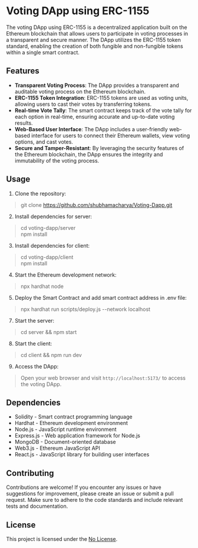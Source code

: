 # Voting DApp using ERC-1155

The voting DApp using ERC-1155 is a decentralized application built on the Ethereum blockchain that allows users to participate in voting processes in a transparent and secure manner. The DApp utilizes the ERC-1155 token standard, enabling the creation of both fungible and non-fungible tokens within a single smart contract.

## Features

- **Transparent Voting Process**: The DApp provides a transparent and auditable voting process on the Ethereum blockchain.
- **ERC-1155 Token Integration**: ERC-1155 tokens are used as voting units, allowing users to cast their votes by transferring tokens.
- **Real-time Vote Tally**: The smart contract keeps track of the vote tally for each option in real-time, ensuring accurate and up-to-date voting results.
- **Web-Based User Interface**: The DApp includes a user-friendly web-based interface for users to connect their Ethereum wallets, view voting options, and cast votes.
- **Secure and Tamper-Resistant**: By leveraging the security features of the Ethereum blockchain, the DApp ensures the integrity and immutability of the voting process.

## Usage

1. Clone the repository:

> git clone https://github.com/shubhamacharya/Voting-Dapp.git

2. Install dependencies for server:

> cd voting-dapp/server\
npm install

3. Install dependencies for client:

> cd voting-dapp/client\
npm install

4. Start the Ethereum development network:

> npx hardhat node

5. Deploy the Smart Contract and add smart contract address in .env file:

> npx hardhat run scripts/deploy.js --network localhost

7. Start the server:

> cd server && npm start

8. Start the client:

> cd client && npm run dev

9. Access the DApp:

> Open your web browser and visit `http://localhost:5173/` to access the voting DApp.

## Dependencies

- Solidity - Smart contract programming language
- Hardhat - Ethereum development environment
- Node.js - JavaScript runtime environment
- Express.js - Web application framework for Node.js
- MongoDB - Document-oriented database
- Web3.js - Ethereum JavaScript API
- React.js - JavaScript library for building user interfaces

## Contributing

Contributions are welcome! If you encounter any issues or have suggestions for improvement, please create an issue or submit a pull request. Make sure to adhere to the code standards and include relevant tests and documentation.

## License

This project is licensed under the [No License](LICENSE).

